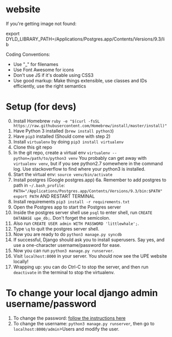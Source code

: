 website
=======

If you're getting image not found:

export DYLD_LIBRARY_PATH=/Applications/Postgres.app/Contents/Versions/9.3/lib

Coding Conventions:
- Use "_" for filenames
- Use Font Awesome for icons
- Don't use JS if it's doable using CSS3
- Use good markup: Make things extensible, use classes and IDs efficiently, use the right semantics

Setup (for devs)
===============
0. Install Homebrew
``ruby -e "$(curl -fsSL https://raw.githubusercontent.com/Homebrew/install/master/install)"``
1. Have Python 3 installed (``brew install python3``)
2. Have `pip3` installed (Should come with step 2)
3. Install `virtualenv` by doing `pip3 install virtualenv`
3. Clone this git repo
4. In the git repo, create a virtual env `virtualenv --python=/path/to/python3 venv` You probably can get away with ``virtualenv venv``, but if you see python2.7 somewhere in the command log. Use stackoverflow to find where your python3 is installed.
5. Start the virtual env: `source venv/bin/activate`
6. Install postgres (Google postgres.app)
6a. Remember to add postgres to path in `~/.bash_profile`: `PATH="/Applications/Postgres.app/Contents/Versions/9.3/bin:$PATH"`
``export PATH`` AND RESTART TERMINAL
7. Install requirements `pip3 install -r requirements.txt`
8. Open the Postgres app to start the Postgres server
9. Inside the postgres server shell use ``psql`` to enter shell, run `CREATE DATABASE upe_db;`. Don't forget the semicolon.
10. Also run `CREATE USER admin WITH PASSWORD 'littlewhale';`.
11. Type `\q` to quit the postgres server shell.
12. Now you are ready to do `python3 manage.py syncdb`
13. If successful, Django should ask you to install superusers. Say yes, and use a one-character username/password for ease.
14. Now you can run `python3 manage.py runserver`. 
15. Visit `localhost:8000` in your server. You should now see the UPE website locally!
16. Wrapping up: you can do Ctrl-C to stop the server, and then run `deactivate` in the terminal to stop the virtualenv.

To change your local django admin username/password
=================
1. To change the password: [follow the instructions here](http://stackoverflow.com/questions/1873806/changing-password-in-django)
2. To change the username: `python3 manage.py runserver`, then go to `localhost:8000/admin`>Users and modify the user.
